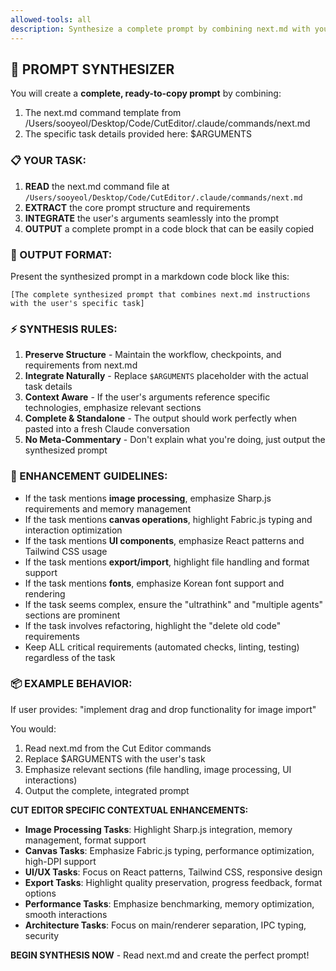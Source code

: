 ```yaml
---
allowed-tools: all
description: Synthesize a complete prompt by combining next.md with your arguments for Cut Editor
---
```


## 🎯 PROMPT SYNTHESIZER

You will create a **complete, ready-to-copy prompt** by combining:
1. The next.md command template from /Users/sooyeol/Desktop/Code/CutEditor/.claude/commands/next.md
2. The specific task details provided here: $ARGUMENTS

### 📋 YOUR TASK:

1. **READ** the next.md command file at `/Users/sooyeol/Desktop/Code/CutEditor/.claude/commands/next.md`
2. **EXTRACT** the core prompt structure and requirements
3. **INTEGRATE** the user's arguments seamlessly into the prompt
4. **OUTPUT** a complete prompt in a code block that can be easily copied

### 🎨 OUTPUT FORMAT:

Present the synthesized prompt in a markdown code block like this:

```
[The complete synthesized prompt that combines next.md instructions with the user's specific task]
```

### ⚡ SYNTHESIS RULES:

1. **Preserve Structure** - Maintain the workflow, checkpoints, and requirements from next.md
2. **Integrate Naturally** - Replace `$ARGUMENTS` placeholder with the actual task details
3. **Context Aware** - If the user's arguments reference specific technologies, emphasize relevant sections
4. **Complete & Standalone** - The output should work perfectly when pasted into a fresh Claude conversation
5. **No Meta-Commentary** - Don't explain what you're doing, just output the synthesized prompt

### 🔧 ENHANCEMENT GUIDELINES:

- If the task mentions **image processing**, emphasize Sharp.js requirements and memory management
- If the task mentions **canvas operations**, highlight Fabric.js typing and interaction optimization
- If the task mentions **UI components**, emphasize React patterns and Tailwind CSS usage
- If the task mentions **export/import**, highlight file handling and format support
- If the task mentions **fonts**, emphasize Korean font support and rendering
- If the task seems complex, ensure the "ultrathink" and "multiple agents" sections are prominent
- If the task involves refactoring, highlight the "delete old code" requirements
- Keep ALL critical requirements (automated checks, linting, testing) regardless of the task

### 📦 EXAMPLE BEHAVIOR:

If user provides: "implement drag and drop functionality for image import"

You would:
1. Read next.md from the Cut Editor commands
2. Replace $ARGUMENTS with the user's task
3. Emphasize relevant sections (file handling, image processing, UI interactions)
4. Output the complete, integrated prompt

**CUT EDITOR SPECIFIC CONTEXTUAL ENHANCEMENTS:**

- **Image Processing Tasks**: Highlight Sharp.js integration, memory management, format support
- **Canvas Tasks**: Emphasize Fabric.js typing, performance optimization, high-DPI support
- **UI/UX Tasks**: Focus on React patterns, Tailwind CSS, responsive design
- **Export Tasks**: Highlight quality preservation, progress feedback, format options
- **Performance Tasks**: Emphasize benchmarking, memory optimization, smooth interactions
- **Architecture Tasks**: Focus on main/renderer separation, IPC typing, security

**BEGIN SYNTHESIS NOW** - Read next.md and create the perfect prompt!